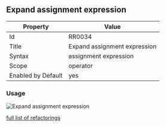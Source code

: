 ## Expand assignment expression

Property | Value
--- | --- 
Id | RR0034
Title | Expand assignment expression
Syntax | assignment expression
Scope | operator
Enabled by Default | yes

### Usage

![Expand assignment expression](../../images/refactorings/ExpandAssignmentExpression.png)

[full list of refactorings](Refactorings.md)
